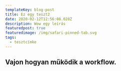 ```yaml
---
templateKey: blog-post
title: Ez egy teszt2
date: 2020-02-12T12:56:08.028Z
description: Wow egy leírás
featuredpost: true
featuredimage: /img/safari-pinned-tab.svg
tags:
  - tesztcímke
---
```

## Vajon hogyan működik a workflow.
